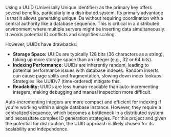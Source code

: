 Using a UUID (Universally Unique Identifier) as the primary key offers several benefits, particularly in a distributed system.  Its primary advantage is that it allows generating unique IDs without requiring coordination with a central authority like a database sequence. This is critical in a distributed environment where multiple servers might be inserting data simultaneously.  It avoids potential ID conflicts and simplifies scaling.

However, UUIDs have drawbacks:

*   **Storage Space:** UUIDs are typically 128 bits (36 characters as a string), taking up more storage space than an integer (e.g., 32 or 64 bits).
*   **Indexing Performance:** UUIDs are inherently random, leading to potential performance issues with database indexes.  Random inserts can cause page splits and fragmentation, slowing down index lookups. Strategies like UUIDv7 (time-ordered) mitigate this.
*   **Readability:**  UUIDs are less human-readable than auto-incrementing integers, making debugging and manual inspection more difficult.

Auto-incrementing integers are more compact and efficient for indexing if you're working within a single database instance.  However, they require a centralized sequence, which becomes a bottleneck in a distributed system and necessitate complex ID generation strategies.  For this project and given the potential for distribution, the UUID approach is likely chosen for its scalability and independence.